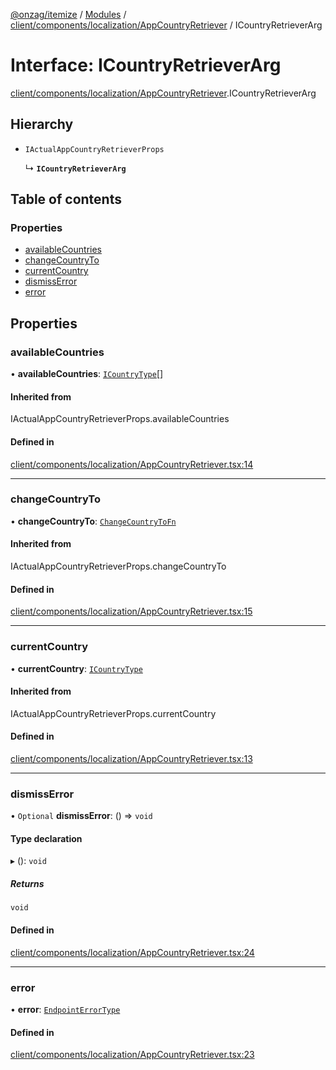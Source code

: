 [@onzag/itemize](../README.md) / [Modules](../modules.md) / [client/components/localization/AppCountryRetriever](../modules/client_components_localization_AppCountryRetriever.md) / ICountryRetrieverArg

# Interface: ICountryRetrieverArg

[client/components/localization/AppCountryRetriever](../modules/client_components_localization_AppCountryRetriever.md).ICountryRetrieverArg

## Hierarchy

- `IActualAppCountryRetrieverProps`

  ↳ **`ICountryRetrieverArg`**

## Table of contents

### Properties

- [availableCountries](client_components_localization_AppCountryRetriever.ICountryRetrieverArg.md#availablecountries)
- [changeCountryTo](client_components_localization_AppCountryRetriever.ICountryRetrieverArg.md#changecountryto)
- [currentCountry](client_components_localization_AppCountryRetriever.ICountryRetrieverArg.md#currentcountry)
- [dismissError](client_components_localization_AppCountryRetriever.ICountryRetrieverArg.md#dismisserror)
- [error](client_components_localization_AppCountryRetriever.ICountryRetrieverArg.md#error)

## Properties

### availableCountries

• **availableCountries**: [`ICountryType`](imported_resources.ICountryType.md)[]

#### Inherited from

IActualAppCountryRetrieverProps.availableCountries

#### Defined in

[client/components/localization/AppCountryRetriever.tsx:14](https://github.com/onzag/itemize/blob/59702dd5/client/components/localization/AppCountryRetriever.tsx#L14)

___

### changeCountryTo

• **changeCountryTo**: [`ChangeCountryToFn`](../modules/client_internal_providers_locale_provider.md#changecountrytofn)

#### Inherited from

IActualAppCountryRetrieverProps.changeCountryTo

#### Defined in

[client/components/localization/AppCountryRetriever.tsx:15](https://github.com/onzag/itemize/blob/59702dd5/client/components/localization/AppCountryRetriever.tsx#L15)

___

### currentCountry

• **currentCountry**: [`ICountryType`](imported_resources.ICountryType.md)

#### Inherited from

IActualAppCountryRetrieverProps.currentCountry

#### Defined in

[client/components/localization/AppCountryRetriever.tsx:13](https://github.com/onzag/itemize/blob/59702dd5/client/components/localization/AppCountryRetriever.tsx#L13)

___

### dismissError

• `Optional` **dismissError**: () => `void`

#### Type declaration

▸ (): `void`

##### Returns

`void`

#### Defined in

[client/components/localization/AppCountryRetriever.tsx:24](https://github.com/onzag/itemize/blob/59702dd5/client/components/localization/AppCountryRetriever.tsx#L24)

___

### error

• **error**: [`EndpointErrorType`](../modules/base_errors.md#endpointerrortype)

#### Defined in

[client/components/localization/AppCountryRetriever.tsx:23](https://github.com/onzag/itemize/blob/59702dd5/client/components/localization/AppCountryRetriever.tsx#L23)
